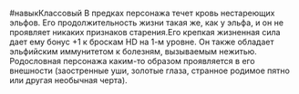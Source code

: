 #навыкКлассовый
В предках персонажа течет кровь нестареющих эльфов. Его продолжительность жизни такая же, как у эльфа, и он не проявляет никаких признаков старения.Его крепкая жизненная сила дает ему бонус +1 к броскам HD на 1-м уровне. Он также обладает эльфийским иммунитетом к болезням, вызываемым нежитью. Родословная персонажа каким-то образом проявляется в его внешности (заостренные уши, золотые глаза, странное родимое пятно или другая необычная черта).
